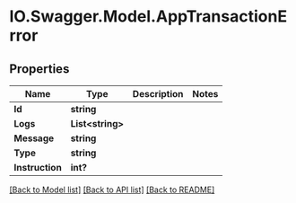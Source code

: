 # IO.Swagger.Model.AppTransactionError
## Properties

Name | Type | Description | Notes
------------ | ------------- | ------------- | -------------
**Id** | **string** |  | 
**Logs** | **List&lt;string&gt;** |  | 
**Message** | **string** |  | 
**Type** | **string** |  | 
**Instruction** | **int?** |  | 

[[Back to Model list]](../README.md#documentation-for-models) [[Back to API list]](../README.md#documentation-for-api-endpoints) [[Back to README]](../README.md)

